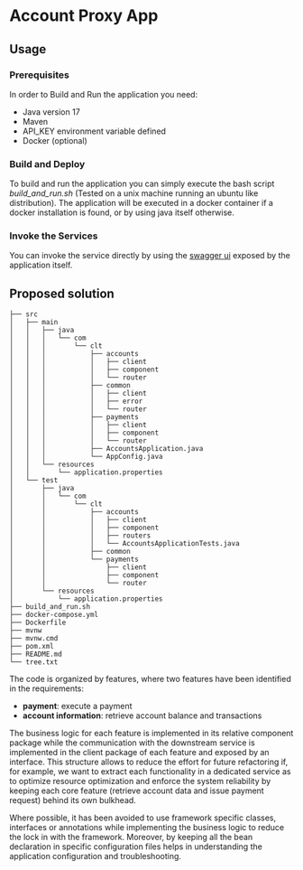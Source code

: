 # Account Proxy App

## Usage

### Prerequisites

In order to Build and Run the application you need:

- Java version 17
- Maven
- API_KEY environment variable defined
- Docker (optional)

### Build and Deploy

To build and run the application you can simply execute the bash script _build_and_run.sh_ (Tested on a unix machine
running
an ubuntu like distribution).
The application will be executed in a docker container if a docker installation is found, or by using java itself
otherwise.

### Invoke the Services

You can invoke the service directly by using the [swagger ui](http://localhost:8080/swagger-ui.html) exposed by the
application itself.

## Proposed solution

```
├── src
│   ├── main
│   │   ├── java
│   │   │   └── com
│   │   │       └── clt
│   │   │           ├── accounts
│   │   │           │   ├── client
│   │   │           │   ├── component
│   │   │           │   └── router
│   │   │           ├── common
│   │   │           │   ├── client
│   │   │           │   ├── error
│   │   │           │   └── router
│   │   │           ├── payments
│   │   │           │   ├── client
│   │   │           │   ├── component
│   │   │           │   └── router
│   │   │           ├── AccountsApplication.java
│   │   │           └── AppConfig.java
│   │   └── resources
│   │       └── application.properties
│   └── test
│       ├── java
│       │   └── com
│       │       └── clt
│       │           ├── accounts
│       │           │   ├── client
│       │           │   ├── component
│       │           │   ├── routers
│       │           │   └── AccountsApplicationTests.java
│       │           ├── common
│       │           └── payments
│       │               ├── client
│       │               ├── component
│       │               └── router
│       └── resources
│           └── application.properties
├── build_and_run.sh
├── docker-compose.yml
├── Dockerfile
├── mvnw
├── mvnw.cmd
├── pom.xml
├── README.md
└── tree.txt
```

The code is organized by features, where two features have been identified in the requirements:

- **payment**: execute a payment
- **account information**: retrieve account balance and transactions

The business logic for each feature is implemented in its relative component package while the communication with the
downstream service is implemented in the client package of each feature and exposed by an interface.
This structure allows to reduce the effort for future refactoring if, for example, we want to extract each functionality
in a dedicated service as to optimize resource optimization and enforce the system reliability by keeping each core
feature (retrieve account data and issue payment request) behind its own bulkhead.

Where possible, it has been avoided to use framework specific classes, interfaces or annotations while implementing the
business logic to reduce the lock in with the framework. Moreover, by keeping all the bean declaration in specific
configuration files helps in understanding the application configuration and troubleshooting. 


